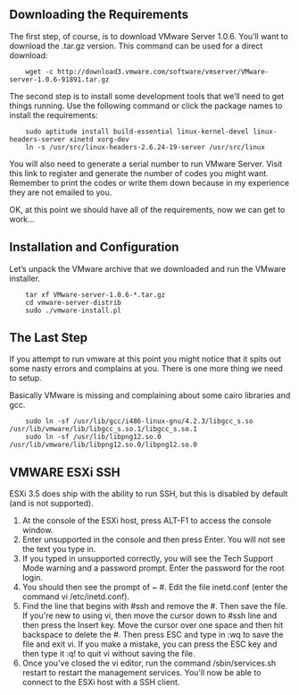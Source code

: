 ## Downloading the Requirements

The first step, of course, is to download VMware Server 1.0.6. You’ll want to download the .tar.gz version.  This command can be used for a direct download:
```
    wget -c http://download3.vmware.com/software/vmserver/VMware-server-1.0.6-91891.tar.gz
```

The second step is to install some development tools that we’ll need to get things running. Use the following command or click the package names to install the requirements:

```
    sudo aptitude install build-essential linux-kernel-devel linux-headers-server xinetd xorg-dev
    ln -s /usr/src/linux-headers-2.6.24-19-server /usr/src/linux
```

You will also need to generate a serial number to run VMware Server. Visit this link to register and generate the number of codes you might want. Remember to print the codes or write them down because in my experience they are not emailed to you.

OK, at this point we should have all of the requirements, now we can get to work…

## Installation and Configuration

Let’s unpack the VMware archive that we downloaded and run the VMware installer.

```
    tar xf VMware-server-1.0.6-*.tar.gz
    cd vmware-server-distrib
    sudo ./vmware-install.pl
```

## The Last Step

If you attempt to run vmware at this point you might notice that it spits out some nasty errors and complains at you. There is one more thing we need to setup.

Basically VMware is missing and complaining about some cairo libraries and gcc. 
```
    sudo ln -sf /usr/lib/gcc/i486-linux-gnu/4.2.3/libgcc_s.so /usr/lib/vmware/lib/libgcc_s.so.1/libgcc_s.so.1
    sudo ln -sf /usr/lib/libpng12.so.0 /usr/lib/vmware/lib/libpng12.so.0/libpng12.so.0
```

## VMWARE ESXi SSH

ESXi 3.5 does ship with the ability to run SSH, but this is disabled by default (and is not supported).

1) At the console of the ESXi host, press ALT-F1 to access the console window.
2) Enter unsupported in the console and then press Enter. You will not see the text you type in.
3) If you typed in unsupported correctly, you will see the Tech Support Mode warning and a password prompt. Enter the password for the root login.
4) You should then see the prompt of ~ #. Edit the file inetd.conf (enter the command vi /etc/inetd.conf).
5) Find the line that begins with #ssh and remove the #. Then save the file. If you're new to using vi, then move the cursor down to #ssh line and then press the Insert key. Move the cursor over one space and then hit backspace to delete the #. Then press ESC and type in :wq to save the file and exit vi. If you make a mistake, you can press the ESC key and then type it :q! to quit vi without saving the file.
6) Once you've closed the vi editor, run the command /sbin/services.sh restart to restart the management services. You'll now be able to connect to the ESXi host with a SSH client.
